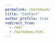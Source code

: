 ```yaml
---
permalink: /markdown/
title: "Contact"
author_profile: true
redirect_from: 
  - /md/
  - /markdown.html
---
```


